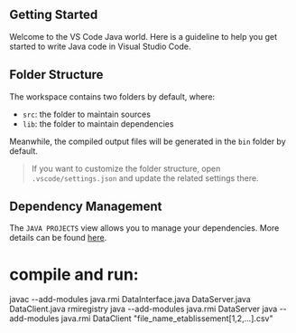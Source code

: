 ## Getting Started

Welcome to the VS Code Java world. Here is a guideline to help you get started to write Java code in Visual Studio Code.

## Folder Structure

The workspace contains two folders by default, where:

- `src`: the folder to maintain sources
- `lib`: the folder to maintain dependencies

Meanwhile, the compiled output files will be generated in the `bin` folder by default.

> If you want to customize the folder structure, open `.vscode/settings.json` and update the related settings there.

## Dependency Management

The `JAVA PROJECTS` view allows you to manage your dependencies. More details can be found [here](https://github.com/microsoft/vscode-java-dependency#manage-dependencies).

# compile and run:

javac --add-modules java.rmi DataInterface.java DataServer.java DataClient.java
rmiregistry
java --add-modules java.rmi DataServer
java --add-modules java.rmi DataClient "file_name_etablissement[1,2,...].csv"
